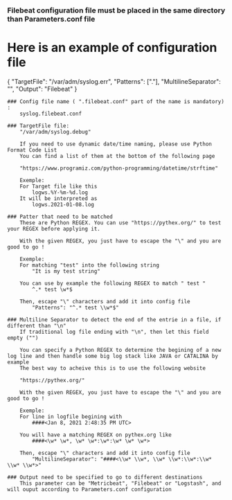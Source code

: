 ### Filebeat configuration file must be placed in the same directory than Parameters.conf file


# Here is an example of configuration file

{
        "TargetFile": "/var/adm/syslog.err",
        "Patterns": ["."],
        "MultilineSeparator": "",
        "Output": "Filebeat"
}


	### Config file name ( ".filebeat.conf" part of the name is mandatory) :
		syslog.filebeat.conf
		
	### TargetFile file:  	
		"/var/adm/syslog.debug"
		
		If you need to use dynamic date/time naming, please use Python Format Code List
		You can find a list of them at the bottom of the following page
		
		"https://www.programiz.com/python-programming/datetime/strftime"

		Exemple:
		For Target file like this
			logws.%Y-%m-%d.log
		It will be interpreted as
			logws.2021-01-08.log
			
	### Patter that need to be matched
		These are Python REGEX. You can use "https://pythex.org/" to test your REGEX before applying it.
		
		With the given REGEX, you just have to escape the "\" and you are good to go !
		
		Exemple:
		For matching "test" into the following string
			"It is my test string"
			
		You can use by example the following REGEX to match " test " 
			^.* test \w*$
			
		Then, escape "\" characters and add it into config file
			"Patterns": "^.* test \\w*$"
		
	### Multiline Separator to detect the end of the entrie in a file, if different than "\n"
	    If traditional log file ending with "\n", then let this field empty ("")
	
		You can specify a Python REGEX to determine the begining of a new log line and then handle some big log stack like JAVA or CATALINA by example
		The best way to acheive this is to use the following website
		
		"https://pythex.org/"
		
		With the given REGEX, you just have to escape the "\" and you are good to go !
		
		Exemple:
		For line in logfile begining with 
			####<Jan 8, 2021 2:48:35 PM UTC>
			
		You will have a matching REGEX on pythex.org like
			####<\w* \w*, \w* \w*:\w*:\w* \w* \w*>
			
		Then, escape "\" characters and add it into config file
			"MultilineSeparator": "####<\\w* \\w*, \\w* \\w*:\\w*:\\w* \\w* \\w*>"
			
	### Output need to be specified to go to different destinations
	    This parameter can be "Metricbeat", "Filebeat" or "Logstash", and will ouput according to Parameters.conf configuration
		


	
